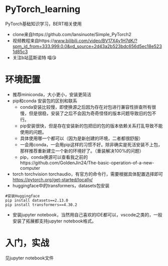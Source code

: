 # PyTorch_learning
 PyTorch基础知识学习，BERT相关使用

- clone来自https://github.com/lansinuote/Simple_PyTorch2
- 视频教程来自https://www.bilibili.com/video/BV17X4y1H7dK/?spm_id_from=333.999.0.0&vd_source=2d43a2b523bdc656d5ec18e5231d85c3
- 关注b站蓝斯诺特 喵😘

# 环境配置
- 推荐miniconda，大小更小，安装更简洁
- pip和conda 安装包的区别和联系
    - conda安装比较慢，即使换源之后因为存在对包进行兼容性排查所有很慢，但是很稳，安装了之后不会因为奇奇怪怪的版本问题导致旧的包不行。
    - pip安装很快，但是存在安装新的包把旧的包的版本依赖关系打乱导致不能使用的问题。
    - 具体使用哪一个都可以（因为是新创建的环境，二者都很舒服）
    - 一会用conda，一会用pip这样的习惯不好。除非确实是死活安装不上包，那样推荐重新建立一个新的环境好了。（重装解决100%的问题）
    - pip，conda换源可以查看我之前的https://github.com/GoldenJin24/The-basic-operation-of-a-new-computer
- torch torchvision torchaudio，有官方的命令行，需要根据具体配置选择即可
https://pytorch.org/get-started/locally/
- huggingface中的transformers，datasets包安装
```
#安装Huggingface
pip install datasets==2.13.0
pip install transformers==4.30.2
```
- 安装jupyter notebook，当然用自己喜欢的IDE都可以，vscode之类的，一般安装了拓展都支持jupyter notebook格式。
# 入门，实战
见jupyter notebook文件